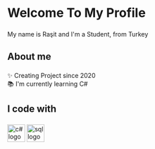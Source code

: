 <h1 align="left">Welcome To My Profile</h1>

###

<p align="left">My name is Raşit and I'm a Student, from Turkey</p>

###

<h2 align="left">About me</h2>

###

<p align="left">✨ Creating Project since 2020<br>📚 I'm currently learning C# <br> </p>

###

<h2 align="left">I code with</h2>

###

<div align="left">
  <img src="https://procoders.tech/wp-content/uploads/2023/05/png-clipart-c-programming-language-logo-microsoft-visual-studio-net-framework-javascript-icon-purple-logo-removebg-preview.png" height="40" alt="c# logo"  />
  <img src="https://banner2.cleanpng.com/20180526/oqt/kisspng-microsoft-sql-server-mysql-database-logo-5b098c6ebad6d7.7316225815273524307653.jpg" height="40" alt="sql logo"  />
  <img width="12" />
  <img src "https://raw.githubusercontent.com/devicons/devicon/master/icons/c/c-original.svg"/>
</div>
